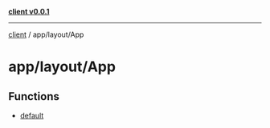 [**client v0.0.1**](../../../README.md)

***

[client](../../../README.md) / app/layout/App

# app/layout/App

## Functions

- [default](functions/default.md)
